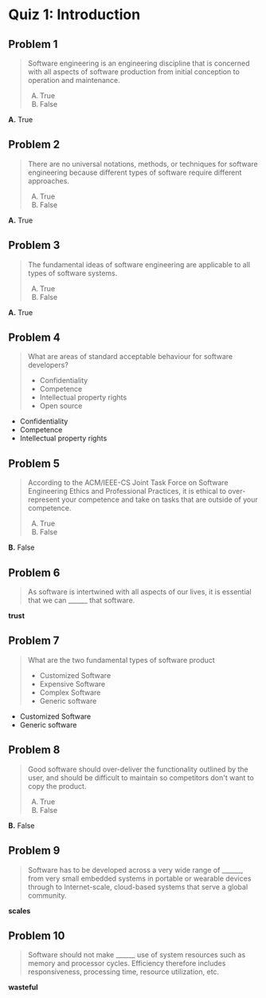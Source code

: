 <style type="text/css">ol { list-style-type: upper-alpha; }</style>

# Quiz 1: Introduction

## Problem 1

> Software engineering is an engineering discipline that is concerned with all
  aspects of software production from initial conception to operation and
  maintenance.
>
> 1. True
> 1. False

**A.** True

## Problem 2

> There are no universal notations, methods, or techniques for software
  engineering because different types of software require different approaches.
>
> 1. True
> 1. False

**A.** True

## Problem 3

> The fundamental ideas of software engineering are applicable to all types of
  software systems.
>
> 1. True
> 1. False

**A.** True

## Problem 4

> What are areas of standard acceptable behaviour for software developers?
>
> - Confidentiality
> - Competence
> - Intellectual property rights
> - Open source

- Confidentiality
- Competence
- Intellectual property rights

## Problem 5

> According to the ACM/IEEE-CS Joint Task Force on Software Engineering Ethics
  and Professional Practices, it is ethical to over-represent your competence
  and take on tasks that are outside of your competence.
>
> 1. True
> 1. False

**B.** False

## Problem 6

> As software is intertwined with all aspects of our lives, it is essential that
  we can ______ that software.

**trust**

## Problem 7

> What are the two fundamental types of software product
>
> - Customized Software
> - Expensive Software
> - Complex Software
> - Generic software

- Customized Software
- Generic software

## Problem 8

> Good software should over-deliver the functionality outlined by the user, and
  should be difficult to maintain so competitors don't want to copy the product.
>
> 1. True
> 1. False

**B.** False

## Problem 9

> Software has to be developed across a very wide range of ______, from very
  small embedded systems in portable or wearable devices through to
  Internet-scale, cloud-based systems that serve a global community.

**scales**

## Problem 10

> Software should not make ______ use of system resources such as memory and
  processor cycles. Efficiency therefore includes responsiveness, processing
  time, resource utilization, etc.

**wasteful**
